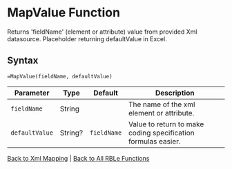 # MapValue Function

Returns 'fieldName' (element or attribute) value from provided Xml datasource.  Placeholder returning defaultValue in Excel.

## Syntax

```excel
=MapValue(fieldName, defaultValue)
```

Parameter | Type | Default | Description
---|---|---|---
`fieldName` | String |  | The name of the xml element or attribute.
`defaultValue` | String? | `fieldName` | Value to return to make coding specification formulas easier.

[Back to Xml Mapping](RBLeXmlMapping.md) | [Back to All RBLe Functions](RBLe.md#function-documentation)